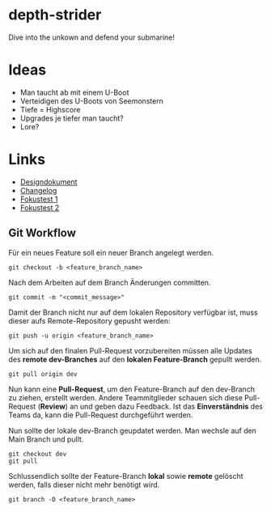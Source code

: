 # depth-strider
Dive into the unkown and defend your submarine!

# Ideas
- Man taucht ab mit einem U-Boot
- Verteidigen des U-Boots von Seemonstern
- Tiefe = Highscore
- Upgrades je tiefer man taucht?
- Lore?

# Links
- [Designdokument](https://docs.google.com/document/d/1A-8uSrF0IEHpkhcQhKX560UWbpnNuRDRH8o64AUP_Ak/edit?usp=sharing)
- [Changelog](https://docs.google.com/document/d/1lqR5nUgXg9rzvYWw112uOyoJ1pwzOjbHMqLbChRb9HI/edit?usp=sharing)
- [Fokustest 1](https://docs.google.com/document/d/1GCDP0RlplobkzyGyrilFvHJdaTbkVn7kZlDdzsdHkc4/edit?usp=sharing)
- [Fokustest 2](https://docs.google.com/document/d/1F7RhVATzezgzKcFsvvhxtUv4rkbkNxSTL4eO07AjAu8/edit?usp=sharing)
## Git Workflow

Für ein neues Feature soll ein neuer Branch angelegt werden.

```
git checkout -b <feature_branch_name>
```

Nach dem Arbeiten auf dem Branch Änderungen committen.

```
git commit -m "<commit_message>"
```

Damit der Branch nicht nur auf dem lokalen Repository verfügbar ist, muss dieser aufs Remote-Repository gepusht werden:

```
git push -u origin <feature_branch_name>
```

Um sich auf den finalen Pull-Request vorzubereiten müssen alle Updates des **remote dev-Branches** auf den **lokalen Feature-Branch** gepullt werden.

```
git pull origin dev
```

Nun kann eine **Pull-Request**, um den Feature-Branch auf den dev-Branch zu ziehen, erstellt werden. Andere Teammitglieder schauen sich diese Pull-Request (**Review**) an und geben dazu Feedback. Ist das **Einverständnis** des Teams da, kann die Pull-Request durchgeführt werden.

Nun sollte der lokale dev-Branch geupdatet werden. Man wechsle auf den Main Branch und pullt.

```
git checkout dev
git pull
```

Schlussendlich sollte der Feature-Branch **lokal** sowie **remote** gelöscht werden, falls dieser nicht mehr benötigt wird.

```
git branch -D <feature_branch_name>
```
